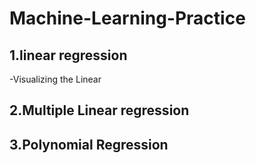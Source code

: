 # Machine-Learning-Practice

## 1.linear regression
-Visualizing the Linear
## 2.Multiple Linear regression
## 3.Polynomial Regression

